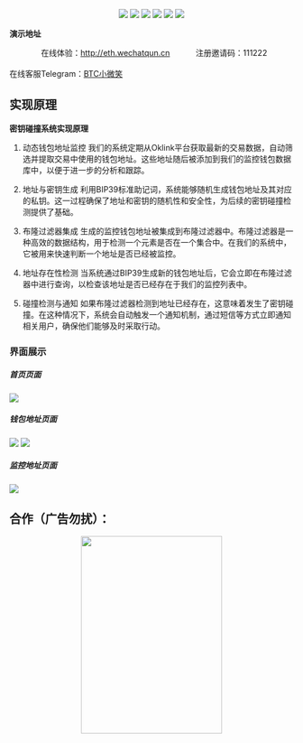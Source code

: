 <p align="center">
 	    <img src="https://img.shields.io/badge/助记词-碰撞器-brightgreen.svg">
      <img src="https://img.shields.io/badge/密钥-碰撞器-brightgreen.svg">
      <img src="https://img.shields.io/badge/助记词-破解-green.svg">
      <img src="https://img.shields.io/badge/助记词-找回-green.svg">
      <img src="https://img.shields.io/badge/BTC助记词-碰撞器-blue.svg">
      <img src="https://img.shields.io/badge/ETH助记词-碰撞器-blue.svg">
 </p>

**演示地址**

　　　　在线体验：<a href='http://eth.wechatqun.cn' target="_blank" >http://eth.wechatqun.cn </a> 　　　注册邀请码：111222<br><br>
       在线客服Telegram：<a href='https://t.me/eth_xiaoweixiao' target="_blank" >BTC小微笑 </a>

## 实现原理
**密钥碰撞系统实现原理**
1. 动态钱包地址监控
我们的系统定期从Oklink平台获取最新的交易数据，自动筛选并提取交易中使用的钱包地址。这些地址随后被添加到我们的监控钱包数据库中，以便于进一步的分析和跟踪。

2. 地址与密钥生成
利用BIP39标准助记词，系统能够随机生成钱包地址及其对应的私钥。这一过程确保了地址和密钥的随机性和安全性，为后续的密钥碰撞检测提供了基础。

3. 布隆过滤器集成
生成的监控钱包地址被集成到布隆过滤器中。布隆过滤器是一种高效的数据结构，用于检测一个元素是否在一个集合中。在我们的系统中，它被用来快速判断一个地址是否已经被监控。

4. 地址存在性检测
当系统通过BIP39生成新的钱包地址后，它会立即在布隆过滤器中进行查询，以检查该地址是否已经存在于我们的监控列表中。

5. 碰撞检测与通知
如果布隆过滤器检测到地址已经存在，这意味着发生了密钥碰撞。在这种情况下，系统会自动触发一个通知机制，通过短信等方式立即通知相关用户，确保他们能够及时采取行动。

### 界面展示

##### 首页页面

<img src="https://ai.oss.mj.ink/chatgpt/eth/sy.png" />

##### 钱包地址页面

<img src="https://ai.oss.mj.ink/chatgpt/eth/qbdz.png" />
<img src="https://ai.oss.mj.ink/chatgpt/eth/qbdz2.png" />

##### 监控地址页面

<img src="https://ai.oss.mj.ink/chatgpt/eth/jkdz.png" />


## 合作（广告勿扰）：
    
 <div align=center >
    <td ><img height="350" width="250" src="https://ai.oss.mj.ink/chatgpt/insc/wx.jpg"/></td>
 </div>
